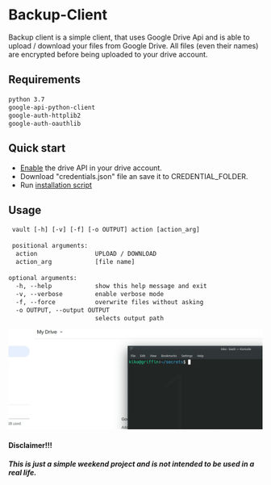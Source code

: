 # Backup-Client


Backup client is a simple client, that uses Google Drive Api and is able to upload / download your files from Google Drive.
All files (even their names) are encrypted before being uploaded to your drive account.




## Requirements
```
python 3.7
google-api-python-client
google-auth-httplib2
google-auth-oauthlib
```


## Quick start

- [Enable](https://developers.google.com/drive/api/v3/quickstart/js) the drive API in your drive account.
- Download "credentials.json" file an save it to CREDENTIAL_FOLDER.
- Run [installation script](./install.sh)

## Usage
```
 vault [-h] [-v] [-f] [-o OUTPUT] action [action_arg]
 
 positional arguments:
  action                UPLOAD / DOWNLOAD
  action_arg            [file name]

optional arguments:
  -h, --help            show this help message and exit
  -v, --verbose         enable verbose mode
  -f, --force           overwrite files without asking
  -o OUTPUT, --output OUTPUT
                        selects output path
```
<div style="text-align:center"><img src="./images/demo.gif" /></div>


#### Disclaimer!!!
##### This is just a simple weekend project and is not intended to be used in a real life.